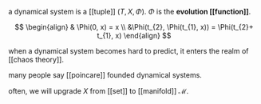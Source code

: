 a dynamical system is a [[tuple]] $(T, X, \Phi)$. $\Phi$ is the **evolution [[function]]**. 

$$
\begin{align}
& \Phi(0, x) = x \\
&\Phi(t_{2}, \Phi(t_{1}, x)) = \Phi(t_{2}+ t_{1}, x)
\end{align}
$$

when a dynamical system becomes hard to predict, it enters the realm of [[chaos theory]]. 

many people say [[poincare]] founded dynamical systems. 

often, we will upgrade $X$ from [[set]] to [[manifold]] $\mathcal{M}$. 